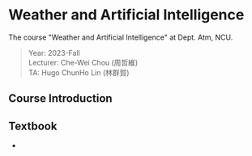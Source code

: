 # Weather and Artificial Intelligence

The course "Weather and Artificial Intelligence" at Dept. Atm, NCU.  

> Year: 2023-Fall  
> Lecturer: Che-Wei Chou (周哲維)  
> TA: Hugo ChunHo Lin (林群賀)

## Course Introduction


## Textbook
- 

